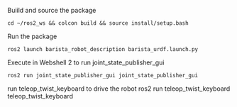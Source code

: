 
Buiild and source the package

	cd ~/ros2_ws && colcon build && source install/setup.bash

Run the package

	ros2 launch barista_robot_description barista_urdf.launch.py

Execute in Webshell 2 to run joint_state_publisher_gui

	ros2 run joint_state_publisher_gui joint_state_publisher_gui


run teleop_twist_keyboard to drive the robot 
    ros2 run teleop_twist_keyboard teleop_twist_keyboard 